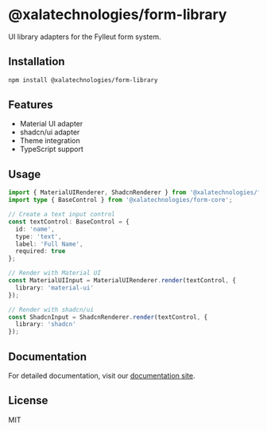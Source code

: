 # @xalatechnologies/form-library

UI library adapters for the Fylleut form system.

## Installation

```bash
npm install @xalatechnologies/form-library
```

## Features

- Material UI adapter
- shadcn/ui adapter
- Theme integration
- TypeScript support

## Usage

```typescript
import { MaterialUIRenderer, ShadcnRenderer } from '@xalatechnologies/form-library';
import type { BaseControl } from '@xalatechnologies/form-core';

// Create a text input control
const textControl: BaseControl = {
  id: 'name',
  type: 'text',
  label: 'Full Name',
  required: true
};

// Render with Material UI
const MaterialUIInput = MaterialUIRenderer.render(textControl, {
  library: 'material-ui'
});

// Render with shadcn/ui
const ShadcnInput = ShadcnRenderer.render(textControl, {
  library: 'shadcn'
});
```

## Documentation

For detailed documentation, visit our [documentation site](https://docs.fylleut.com/packages/form-library).

## License

MIT
